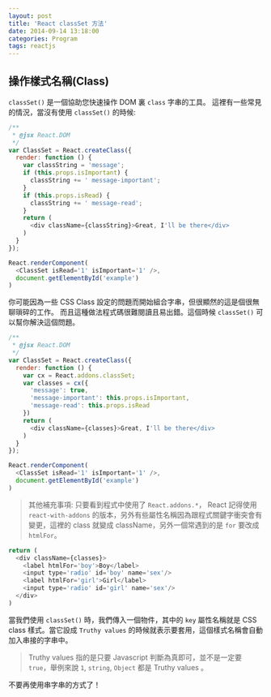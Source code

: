 ```yaml
---
layout: post
title: 'React classSet 方法'
date: 2014-09-14 13:18:00
categories: Program
tags: reactjs
---
```

## 操作樣式名稱(Class)
`classSet()` 是一個協助您快速操作 DOM 裏 `class` 字串的工具。
這裡有一些常見的情況，當沒有使用 `classSet()` 的時候:

<!--more-->

~~~js
/**
 * @jsx React.DOM
 */
var ClassSet = React.createClass({
  render: function () {
    var classString = 'message';
    if (this.props.isImportant) {
      classString += ' message-important';
    }
    if (this.props.isRead) {
      classString += ' message-read';
    }
    return (
      <div className={classString}>Great, I'll be there</div>
    )
  }
});

React.renderComponent(
  <ClassSet isRead='1' isImportant='1' />,
  document.getElementById('example')
)
~~~

你可能因為一些 CSS Class 設定的問題而開始組合字串，但很顯然的這是個很無聊瑣碎的工作。
而且這種做法程式碼很難閱讀且易出錯。這個時候 `classSet()` 可以幫你解決這個問題。

~~~js
/**
 * @jsx React.DOM
 */
var ClassSet = React.createClass({
  render: function () {
    var cx = React.addons.classSet;
    var classes = cx({
      'message': true,
      'message-important': this.props.isImportant,
      'message-read': this.props.isRead
    })
    return (
      <div className={classes}>Great, I'll be there</div>
    )
  }
});

React.renderComponent(
  <ClassSet isRead='1' isImportant='1' />,
  document.getElementById('example')
)
~~~

> 其他補充事項:
> 只要看到程式中使用了 `React.addons.*`， React 記得使用 `react-with-addons` 的版本，另外有些屬性名稱因為跟程式關鍵字衝突會有變更，這裡的 class 就變成 className，另外一個常遇到的是 `for` 要改成 `htmlFor`。


~~~js
return (
  <div className={classes}>
    <label htmlFor='boy'>Boy</label>
    <input type='radio' id='boy' name='sex'/>
    <label htmlFor='girl'>Girl</label>
    <input type='radio' id='girl' name='sex'/>
  </div>
)
~~~

當我們使用 `classSet()` 時，我們傳入一個物件，其中的 `key` 屬性名稱就是 CSS class 樣式。當它設成 `Truthy values` 的時候就表示要套用，這個樣式名稱會自動加入串接的字串中。

> Truthy values 指的是只要 Javascript 判斷為真即可，並不是一定要 `true`，舉例來說 `1`, `string`, `Object` 都是 Truthy values 。

不要再使用串字串的方式了！

